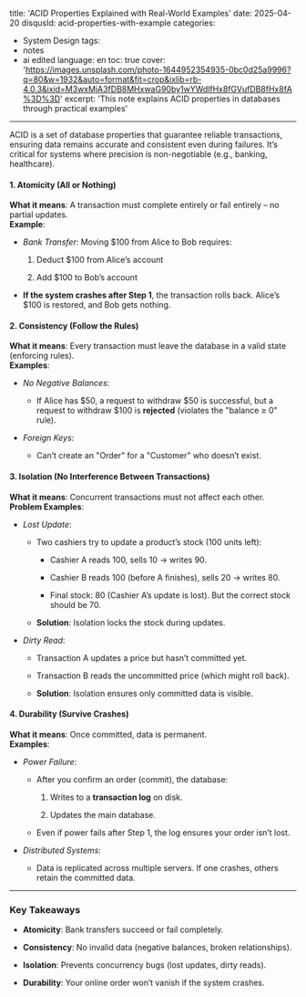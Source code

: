title: 'ACID Properties Explained with Real-World Examples'
date: 2025-04-20
disqusId: acid-properties-with-example
categories:
- System Design
tags:
- notes
- ai edited
language: en
toc: true
cover: 'https://images.unsplash.com/photo-1644952354935-0bc0d25a9996?q=80&w=1932&auto=format&fit=crop&ixlib=rb-4.0.3&ixid=M3wxMjA3fDB8MHxwaG90by1wYWdlfHx8fGVufDB8fHx8fA%3D%3D'
excerpt: 'This note explains ACID properties in databases through practical examples'
---

ACID is a set of database properties that guarantee reliable transactions, ensuring data remains accurate and consistent even during failures. It’s critical for systems where precision is non-negotiable (e.g., banking, healthcare).


#### **1\. Atomicity (All or Nothing)**

**What it means**: A transaction must complete entirely or fail entirely – no partial updates.  
**Example**:

*   _Bank Transfer_: Moving $100 from Alice to Bob requires:
    
    1.  Deduct $100 from Alice’s account
        
    2.  Add $100 to Bob’s account
        
*   **If the system crashes after Step 1**, the transaction rolls back. Alice’s $100 is restored, and Bob gets nothing.
    

#### **2\. Consistency (Follow the Rules)**

**What it means**: Every transaction must leave the database in a valid state (enforcing rules).  
**Examples**:

*   _No Negative Balances_:
    
    *   If Alice has $50, a request to withdraw $50 is successful, but a request to withdraw $100 is **rejected** (violates the "balance ≥ 0" rule).
        
*   _Foreign Keys_:
    
    *   Can’t create an "Order" for a "Customer" who doesn’t exist.
        

#### **3\. Isolation (No Interference Between Transactions)**

**What it means**: Concurrent transactions must not affect each other.  
**Problem Examples**:

*   _Lost Update_:
    
    *   Two cashiers try to update a product’s stock (100 units left):
        
        *   Cashier A reads 100, sells 10 → writes 90.
            
        *   Cashier B reads 100 (before A finishes), sells 20 → writes 80.
            
        *   Final stock: 80 (Cashier A’s update is lost). But the correct stock should be 70.
            
    *   **Solution**: Isolation locks the stock during updates.
        
*   _Dirty Read_:
    
    *   Transaction A updates a price but hasn’t committed yet.
        
    *   Transaction B reads the uncommitted price (which might roll back).
        
    *   **Solution**: Isolation ensures only committed data is visible.
        

#### **4\. Durability (Survive Crashes)**

**What it means**: Once committed, data is permanent.  
**Examples**:

*   _Power Failure_:
    
    *   After you confirm an order (commit), the database:
        
        1.  Writes to a **transaction log** on disk.
            
        2.  Updates the main database.
            
    *   Even if power fails after Step 1, the log ensures your order isn’t lost.
        
*   _Distributed Systems_:
    
    *   Data is replicated across multiple servers. If one crashes, others retain the committed data.
        

* * *

### **Key Takeaways**

*   **Atomicity**: Bank transfers succeed or fail completely.
    
*   **Consistency**: No invalid data (negative balances, broken relationships).
    
*   **Isolation**: Prevents concurrency bugs (lost updates, dirty reads).
    
*   **Durability**: Your online order won’t vanish if the system crashes.

